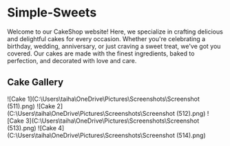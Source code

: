 # Simple-Sweets

Welcome to our CakeShop website! Here, we specialize in crafting delicious and delightful cakes for every occasion. Whether you're celebrating a birthday, wedding, anniversary, or just craving a sweet treat, we've got you covered. Our cakes are made with the finest ingredients, baked to perfection, and decorated with love and care.

## Cake Gallery

![Cake 1](C:\Users\taiha\OneDrive\Pictures\Screenshots\Screenshot (511).png)
![Cake 2](C:\Users\taiha\OneDrive\Pictures\Screenshots\Screenshot (512).png)
![Cake 3](C:\Users\taiha\OneDrive\Pictures\Screenshots\Screenshot (513).png)
![Cake 4](C:\Users\taiha\OneDrive\Pictures\Screenshots\Screenshot (514).png)


